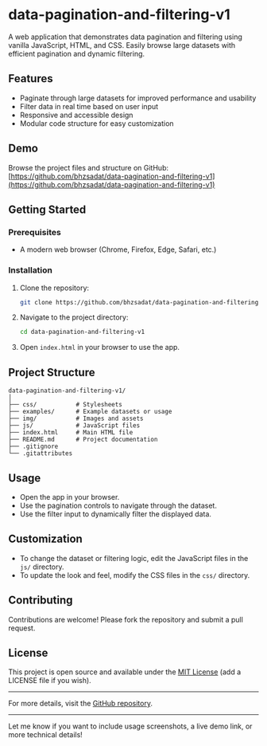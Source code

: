 # data-pagination-and-filtering-v1

A web application that demonstrates data pagination and filtering using vanilla JavaScript, HTML, and CSS. Easily browse large datasets with efficient pagination and dynamic filtering.

## Features

- Paginate through large datasets for improved performance and usability
- Filter data in real time based on user input
- Responsive and accessible design
- Modular code structure for easy customization

## Demo

Browse the project files and structure on GitHub:  
[https://github.com/bhzsadat/data-pagination-and-filtering-v1](https://github.com/bhzsadat/data-pagination-and-filtering-v1)

## Getting Started

### Prerequisites

- A modern web browser (Chrome, Firefox, Edge, Safari, etc.)

### Installation

1. Clone the repository:
   ```bash
   git clone https://github.com/bhzsadat/data-pagination-and-filtering-v1.git
   ```
2. Navigate to the project directory:
   ```bash
   cd data-pagination-and-filtering-v1
   ```
3. Open `index.html` in your browser to use the app.

## Project Structure

```
data-pagination-and-filtering-v1/
│
├── css/           # Stylesheets
├── examples/      # Example datasets or usage
├── img/           # Images and assets
├── js/            # JavaScript files
├── index.html     # Main HTML file
├── README.md      # Project documentation
├── .gitignore
└── .gitattributes
```

## Usage

- Open the app in your browser.
- Use the pagination controls to navigate through the dataset.
- Use the filter input to dynamically filter the displayed data.

## Customization

- To change the dataset or filtering logic, edit the JavaScript files in the `js/` directory.
- To update the look and feel, modify the CSS files in the `css/` directory.

## Contributing

Contributions are welcome! Please fork the repository and submit a pull request.

## License

This project is open source and available under the [MIT License](LICENSE) (add a LICENSE file if you wish).

---

For more details, visit the [GitHub repository](https://github.com/bhzsadat/data-pagination-and-filtering-v1).

---

Let me know if you want to include usage screenshots, a live demo link, or more technical details!
